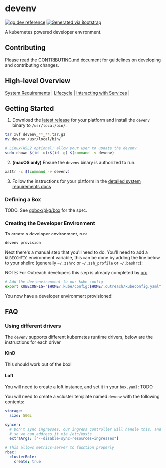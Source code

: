 
# devenv
[![go.dev reference](https://img.shields.io/badge/go.dev-reference-007d9c?logo=go&logoColor=white)](https://pkg.go.dev/github.com/getoutreach/devenv)
[![Generated via Bootstrap](https://img.shields.io/badge/Outreach-Bootstrap-%235951ff)](https://github.com/getoutreach/bootstrap)

A kubernetes powered developer environment.

## Contributing

Please read the [CONTRIBUTING.md](CONTRIBUTING.md) document for guidelines on developing and contributing changes.

## High-level Overview

<!--- Block(overview) -->
[System Requirements](docs/system-requirements.md) |
[Lifecycle](docs/lifecycle.md) |
[Interacting with Services](docs/interacting-with-services.md) |

## Getting Started

1. Download the [latest release](https://github.com/getoutreach/devenv/releases/latest) for your platform and install the `devenv` binary to `/usr/local/bin/`:

```bash
tar xvf devenv_**_**.tar.gz
mv devenv /usr/local/bin/

# Linux/WSL2 optional: allow your user to update the devenv
sudo chown $(id -u):$(id -g) $(command -v devenv)
```

2. **(macOS only)** Ensure the `devenv` binary is authorized to run.

```bash
xattr -c $(command -v devenv)
```

3. Follow the instructions for your platform in the [detailed system requirements docs](docs/system-requirements.md)

### Defining a Box

TODO. See [gobox/pkg/box](https://github.com/getoutreach/gobox) for the spec.


### Creating the Developer Environment
 
To create a developer environment, run:

```bash
devenv provision
```

Next there's a manual step that you'll need to do. You'll need to add a `KUBECONFIG` environment variable, this can be done by adding the line below to your shellrc (generally `~/.zshrc` or `~/.zsh_profile` or `~/.bashrc`):

NOTE: For Outreach developers this step is already completed by [orc](https://github.com/getoutreach/orc).

```bash
# Add the dev-environment to our kube config
export KUBECONFIG="$HOME/.kube/config:$HOME/.outreach/kubeconfig.yaml"
```

You now have a developer environment provisioned!

## FAQ

### Using different drivers

The `devenv` supports different kubernetes runtime drivers, below are the instructions for each driver

#### KinD

This should work out of the box!

#### Loft

You will need to create a loft instance, and set it in your `box.yaml`: TODO

You will need to create a vcluster template named `devenv` with the following contents:

```yaml
storage:
  size: 50Gi

syncer:
  # Don't sync ingresses, our ingress controller will handle this, and get its own IP address
  # so we can address it via /etc/hosts
  extraArgs: ["--disable-sync-resources=ingresses"]

# This allows metrics-server to function properly
rbac:
  clusterRole:
    create: true
```
<!--- EndBlock(overview) -->
